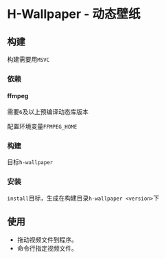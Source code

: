 # H-Wallpaper - 动态壁纸

## 构建

构建需要用`MSVC`

### 依赖

#### ffmpeg

需要`6`及以上预编译动态库版本

配置环境变量`FFMPEG_HOME`

### 构建

目标`h-wallpaper`

### 安装

`install`目标，生成在构建目录`h-wallpaper <version>`下


## 使用

- 拖动视频文件到程序。
- 命令行指定视频文件。
